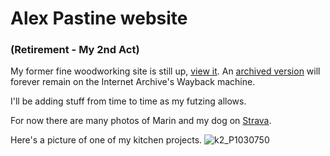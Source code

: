 # Alex Pastine website 
### (Retirement - My 2nd Act)
My former fine woodworking site is still up, [view it](https://alexpastine.com/). An [archived version](https://web.archive.org/web/20130609144726/https://alexpastine.com/) will forever remain on the Internet Archive's Wayback machine.

I'll be adding stuff from time to time as my futzing allows. 

For now there are many photos of Marin and my dog on [Strava](https://www.strava.com/athletes/655413).

Here's a picture of one of my kitchen projects.
![k2_P1030750](https://github.com/alexpastine/alexpastine.github.io/assets/1303668/c2683988-b7eb-46e2-801e-0a92d5e58894)
